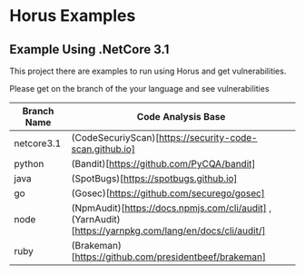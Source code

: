 # Horus Examples

## Example Using .NetCore 3.1

This project there are examples to run using Horus and get vulnerabilities.

Please get on the branch of the your language and see vulnerabilities

|              Branch Name              |                 Code Analysis Base                                                                        |
|---------------------------------------|-----------------------------------------------------------------------------------------------------------|
| netcore3.1                            | (CodeSecuriyScan)[https://security-code-scan.github.io]                                                   |
| python                                | (Bandit)[https://github.com/PyCQA/bandit]                                                                 |
| java                                  | (SpotBugs)[https://spotbugs.github.io]                                                                    |
| go                                    | (Gosec)[https://github.com/securego/gosec]                                                                |
| node                                  | (NpmAudit)[https://docs.npmjs.com/cli/audit] , (YarnAudit)[https://yarnpkg.com/lang/en/docs/cli/audit/]   |
| ruby                                  | (Brakeman)[https://github.com/presidentbeef/brakeman]                                                     |

